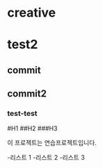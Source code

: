 # creative
# test2
## commit
## commit2
### test-test

#H1
##H2
###H3

이 프로젝트는 연습프로젝트입니다.

-리스트 1
-리스트 2
-리스트 3


